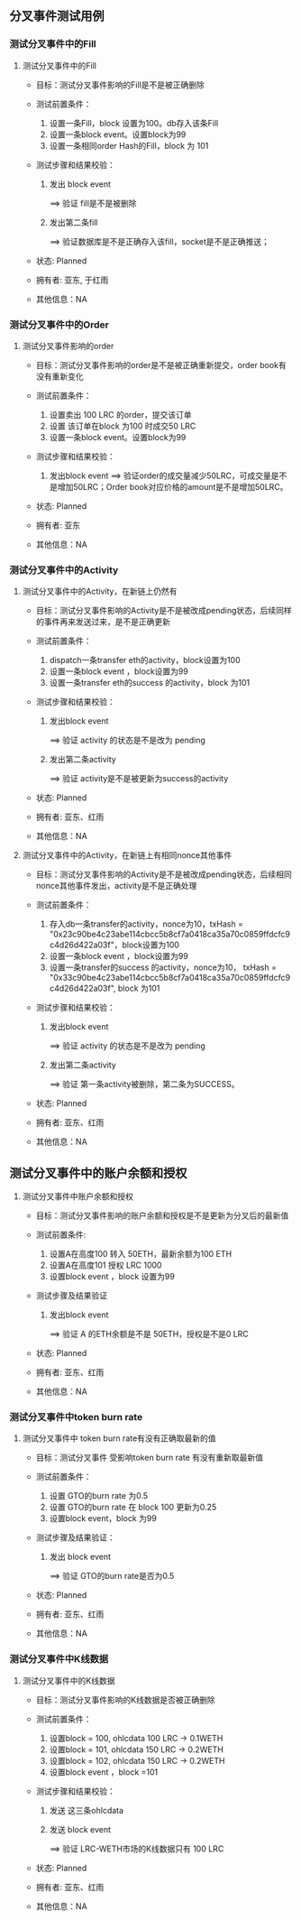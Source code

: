 ## 分叉事件测试用例

### 测试分叉事件中的Fill

1. 测试分叉事件中的Fill

   - 目标：测试分叉事件影响的Fill是不是被正确删除

   - 测试前置条件：

     1. 设置一条Fill，block 设置为100。db存入该条Fill
     2. 设置一条block event。设置block为99
     3. 设置一条相同order Hash的Fill，block 为 101

   - 测试步骤和结果校验：

     1. 发出 block event 

        ==> 验证 fill是不是被删除

     2. 发出第二条fill

        ==> 验证数据库是不是正确存入该fill，socket是不是正确推送；

   - 状态: Planned

   - 拥有者: 亚东, 于红雨

   - 其他信息：NA

### 测试分叉事件中的Order

1. 测试分叉事件影响的order

   - 目标：测试分叉事件影响的order是不是被正确重新提交，order book有没有重新变化
   - 测试前置条件：

     1. 设置卖出 100 LRC 的order，提交该订单
     2. 设置 该订单在block 为100 时成交50 LRC
     3. 设置一条block event。设置block为99
   - 测试步骤和结果校验：

     1. 发出block event
        ==> 验证order的成交量减少50LRC，可成交量是不是增加50LRC；Order book对应价格的amount是不是增加50LRC。
   - 状态: Planned
   - 拥有者: 亚东
   - 其他信息：NA

### 测试分叉事件中的Activity

1. 测试分叉事件中的Activity，在新链上仍然有

   - 目标：测试分叉事件影响的Activity是不是被改成pending状态，后续同样的事件再来发送过来，是不是正确更新

   - 测试前置条件：

     1. dispatch一条transfer eth的activity，block设置为100
     2. 设置一条block event ，block设置为99
     3. 设置一条transfer eth的success 的activity，block 为101

   - 测试步骤和结果校验：

     1. 发出block event 

        ==> 验证 activity 的状态是不是改为 pending

     2. 发出第二条activity

        ==> 验证 activity是不是被更新为success的activity

   - 状态: Planned

   - 拥有者: 亚东、红雨

   - 其他信息：NA

2. 测试分叉事件中的Activity，在新链上有相同nonce其他事件

   - 目标：测试分叉事件影响的Activity是不是被改成pending状态，后续相同nonce其他事件发出，activity是不是正确处理

   - 测试前置条件：

     1. 存入db一条transfer的activity，nonce为10，txHash = "0x23c90be4c23abe114cbcc5b8cf7a0418ca35a70c0859ffdcfc9c4d26d422a03f"，block设置为100
     2. 设置一条block event ，block设置为99
     3. 设置一条transfer的success 的activity，nonce为10， txHash = "0x33c90be4c23abe114cbcc5b8cf7a0418ca35a70c0859ffdcfc9c4d26d422a03f", block 为101

   - 测试步骤和结果校验：

     1. 发出block event 

        ==> 验证 activity 的状态是不是改为 pending

     2. 发出第二条activity

        ==> 验证 第一条activity被删除，第二条为SUCCESS。

   - 状态: Planned

   - 拥有者: 亚东、红雨

   - 其他信息：NA

## 测试分叉事件中的账户余额和授权

1. 测试分叉事件中账户余额和授权

   - 目标：测试分叉事件影响的账户余额和授权是不是更新为分叉后的最新值

   - 测试前置条件:

     1. 设置A在高度100 转入 50ETH，最新余额为100 ETH
     2. 设置A在高度101 授权 LRC 1000
     3. 设置block event ，block 设置为99

   - 测试步骤及结果验证

     1. 发出block event

        ==> 验证 A 的ETH余额是不是 50ETH，授权是不是0 LRC

   - 状态: Planned

   - 拥有者: 亚东、红雨

   - 其他信息：NA

### 测试分叉事件中token burn rate

1. 测试分叉事件中 token burn rate有没有正确取最新的值

   - 目标：测试分叉事件 受影响token burn rate 有没有重新取最新值

   - 测试前置条件：

     1. 设置 GTO的burn rate 为0.5
     2. 设置 GTO的burn rate 在 block 100 更新为0.25
     3. 设置block event，block 为99

   - 测试步骤及结果验证：

     1. 发出 block event

        ==> 验证 GTO的burn rate是否为0.5

   - 状态: Planned

   - 拥有者: 亚东、红雨

   - 其他信息：NA

### 测试分叉事件中K线数据

1. 测试分叉事件中的K线数据

   - 目标：测试分叉事件影响的K线数据是否被正确删除

   - 测试前置条件：

     1. 设置block = 100,  ohlcdata 100 LRC -> 0.1WETH  
     2. 设置block = 101,  ohlcdata 150 LRC -> 0.2WETH  
     3. 设置block = 102,  ohlcdata 150 LRC -> 0.2WETH 
     4. 设置block event ，block =101

   - 测试步骤和结果校验：

     1. 发送 这三条ohlcdata 

     2. 发送 block event

        ==> 验证 LRC-WETH市场的K线数据只有 100 LRC

   - 状态: Planned

   - 拥有者: 亚东、红雨

   - 其他信息：NA


​     
